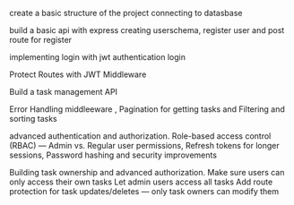 create a basic structure of the project
connecting to datasbase

build a basic api with express
creating userschema, register user and post route for register

implementing login with jwt authentication
login

Protect Routes with JWT Middleware

Build a task management API

Error Handling middleeware , Pagination for getting tasks and Filtering and sorting tasks

advanced authentication and authorization.
Role-based access control (RBAC) — Admin vs. Regular user permissions, Refresh tokens for longer sessions, Password hashing and security improvements

Building task ownership and advanced authorization.
Make sure users can only access their own tasks
Let admin users access all tasks
Add route protection for task updates/deletes — only task owners can modify them
